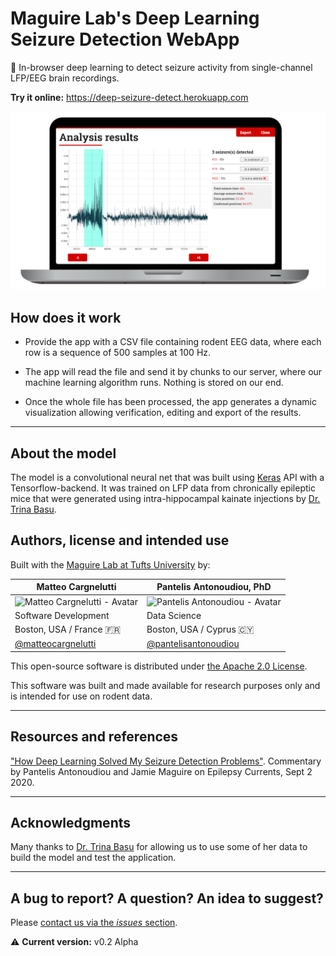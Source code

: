 # Maguire Lab's Deep Learning Seizure Detection WebApp
🧠 In-browser deep learning to detect seizure activity from single-channel LFP/EEG brain recordings.

**Try it online:** https://deep-seizure-detect.herokuapp.com

![graph](__github/app-on-computer.png)

## How does it work
- Provide the app with a CSV file containing rodent EEG data, where each row is a sequence of 500 samples at 100 Hz.

- The app will read the file and send it by chunks to our server, where our machine learning algorithm runs. Nothing is stored on our end.

- Once the whole file has been processed, the app generates a dynamic visualization allowing verification, editing and export of the results.

---

## About the model
The model is a convolutional neural net that was built using [Keras](https://keras.io/) API with a Tensorflow-backend. It was trained on LFP data from
chronically epileptic mice that were generated using intra-hippocampal kainate injections by [Dr. Trina Basu](https://twitter.com/trina_basu).

## Authors, license and intended use

Built with the [Maguire Lab at Tufts University](https://www.maguirelab.com/) by:

Matteo Cargnelutti | Pantelis Antonoudiou, PhD
------------------ | --------------------------
![Matteo Cargnelutti - Avatar](https://avatars3.githubusercontent.com/u/625889?s=460&u=a116df5de22bd9dcb9d33d88318771db4510ca22&v=4) | ![Pantelis Antonoudiou - Avatar](https://avatars3.githubusercontent.com/u/29359722?s=460&u=830a8a3512fb5971af07ab8cc043a7283c93f1c2&v=4)
Software Development | Data Science
Boston, USA / France 🇫🇷 | Boston, USA / Cyprus 🇨🇾
[@matteocargnelutti](https://github.com/matteocargnelutti)| [@pantelisantonoudiou](https://github.com/pantelisantonoudiou)


This open-source software is distributed under [the Apache 2.0 License](/LICENSE).

This software was built and made available for research purposes only and is intended for use on rodent data.

---

## Resources and references
["How Deep Learning Solved My Seizure Detection Problems"](https://journals.sagepub.com/doi/10.1177/1535759720948430). 
Commentary by Pantelis Antonoudiou and Jamie Maguire on Epilepsy Currents, Sept 2 2020.

---

## Acknowledgments
Many thanks to [Dr. Trina Basu](https://twitter.com/trina_basu) for allowing us to use some of her data to build the model and test the application.

---

## A bug to report? A question? An idea to suggest? 

Please [contact us via the _issues_ section](https://github.com/matteocargnelutti/maguire-lab-seizure-detection-webapp/issues).

⚠️ **Current version:** v0.2 Alpha